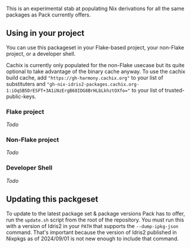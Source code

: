 This is an experimental stab at populating Nix derivations for all the same packages as Pack currently offers.

## Using in your project
You can use this packageset in your Flake-based project, your non-Flake project, or a developer shell.

Cachix is currently only populated for the non-Flake usecase but its quite optional to take advantage of the binary cache anyway. To use the cachix build cache, add `"https://gh-harmony.cachix.org"` to your list of substituters and `"gh-nix-idris2-packages.cachix.org-1:iOqSB5DrESFT+3A1iNzErgB68IDG8BrHLbLkhztOXfo="` to your list of trusted-public-keys.

### Flake project
_Todo_

### Non-Flake project
_Todo_

### Developer Shell
_Todo_

## Updating this packgeset
To update to the latest package set & package versions Pack has to offer, run the `update.sh` script from the root of the repository. You must run this with a version of Idris2 in your `PATH` that supports the `--dump-ipkg-json` command. That's important because the version of Idris2 published in Nixpkgs as of 2024/09/01 is not new enough to include that command.
